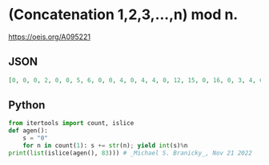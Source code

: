 # \(Concatenation 1,2,3,\.\.\.,n\) mod n\.
https://oeis.org/A095221
## JSON
```JSON
[0, 0, 0, 2, 0, 0, 5, 6, 0, 0, 4, 0, 4, 4, 0, 12, 15, 0, 16, 0, 3, 4, 6, 12, 0, 16, 0, 8, 3, 0, 18, 28, 15, 16, 25, 0, 14, 10, 33, 20, 27, 24, 27, 4, 0, 36, 35, 12, 29, 0, 48, 4, 14, 0, 15, 4, 18, 28, 3, 0, 28, 60, 45, 60, 55, 48, 13, 52, 0, 50, 14, 36, 12, 72, 0, 20, 4, 72, 74, 60, 54, 24, 65]
```
## Python
```Python
from itertools import count, islice
def agen():
    s = "0"
    for n in count(1): s += str(n); yield int(s)%n
print(list(islice(agen(), 83))) # _Michael S. Branicky_, Nov 21 2022
```
